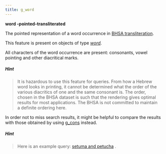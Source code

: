 ```yaml
---
title: g_word
---
```


**word -pointed-transliterated**


The pointed representation of a word occurrence in
[BHSA transliteration]({{site.shebanq}}/static/docs/BHSA-transcription.pdf).

This feature is present on objects of type [*word*](otype).

All characters of the word occurrence are present: consonants, vowel pointing and other diacritical marks.

##### Hint
> It is hazardous to use this feature for queries. From how a Hebrew word looks in printing, it cannot be determined what the
order of the various diacritics of one and the same consonant is.
The order, chosen in the BHSA dataset is such that the rendering gives optimal results for most applications.
The BHSA is not committed to maintain a definite ordering here.

In order not to miss search results, it might be helpful to compare the results with those obtained by using
[g_cons](g_cons) instead.

##### Hint
> Here is an example query:
[setuma and petucha]({{site.shebanq}}/hebrew/text?mr=r&qw=q&iid=499) .
